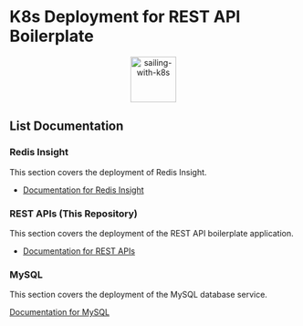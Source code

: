 # K8s Deployment for REST API Boilerplate

<p align="center">
   <img src="https://kubernetes.io/images/kubernetes.png" alt="sailing-with-k8s" width="80">
</p>

## List Documentation

### Redis Insight

This section covers the deployment of Redis Insight.

- [Documentation for Redis Insight](REDIS.md)

### REST APIs (This Repository)

This section covers the deployment of the REST API boilerplate application.

- [Documentation for REST APIs](RESTAPIs.md)

### MySQL

This section covers the deployment of the MySQL database service.

[Documentation for MySQL](MySQL.md)
